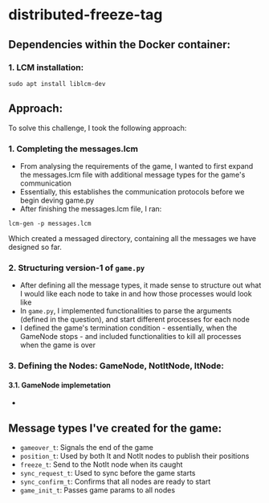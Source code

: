 # distributed-freeze-tag

## Dependencies within the Docker container:
### 1. LCM installation:
``` 
sudo apt install liblcm-dev
```

## Approach:

To solve this challenge, I took the following approach:
### 1. Completing the messages.lcm
* From analysing the requirements of the game, I wanted to first expand the messages.lcm file with additional message types for the game's communication
* Essentially, this establishes the communication protocols before we begin deving game.py 
* After finishing the messages.lcm file, I ran:
```
lcm-gen -p messages.lcm
```

Which created a messaged directory, containing all the messages we have designed so far.

### 2. Structuring version-1 of `game.py`
* After defining all the message types, it made sense to structure out what I would like each node to take in and how those processes would look like
* In `game.py`, I implemented functionalities to parse the arguments (defined in the question), and start different processes for each node
* I defined the game's termination condition - essentially, when the GameNode stops - and included functionalities to kill all processes when the game is over

### 3. Defining the Nodes: GameNode, NotItNode, ItNode:
#### 3.1. GameNode implemetation
* 


## Message types I've created for the game:
* `gameover_t`: Signals the end of the game
* `position_t`: Used by both It and NotIt nodes to publish their positions
* `freeze_t`: Send to the NotIt node when its caught
* `sync_request_t`: Used to sync before the game starts
* `sync_confirm_t`: Confirms that all nodes are ready to start
* `game_init_t`: Passes game params to all nodes